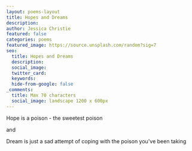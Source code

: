 ```yaml
---
layout: poems-layout
title: Hopes and Dreams
description: 
author: Jessica Christie
featured: false
categories: poems
featured_image: https://source.unsplash.com/random?sig=7
seo:
  title: Hopes and Dreams
  description:
  social_image:
  twitter_card:
  keywords:
  hide-from-google: false
_comments:
  title: Max 70 characters
  social_image: landscape 1200 x 600px
---
```


Hope
is a poison - the sweetest poison

and

Dream
is just a sad attempt of coping
with the poison you've been taking